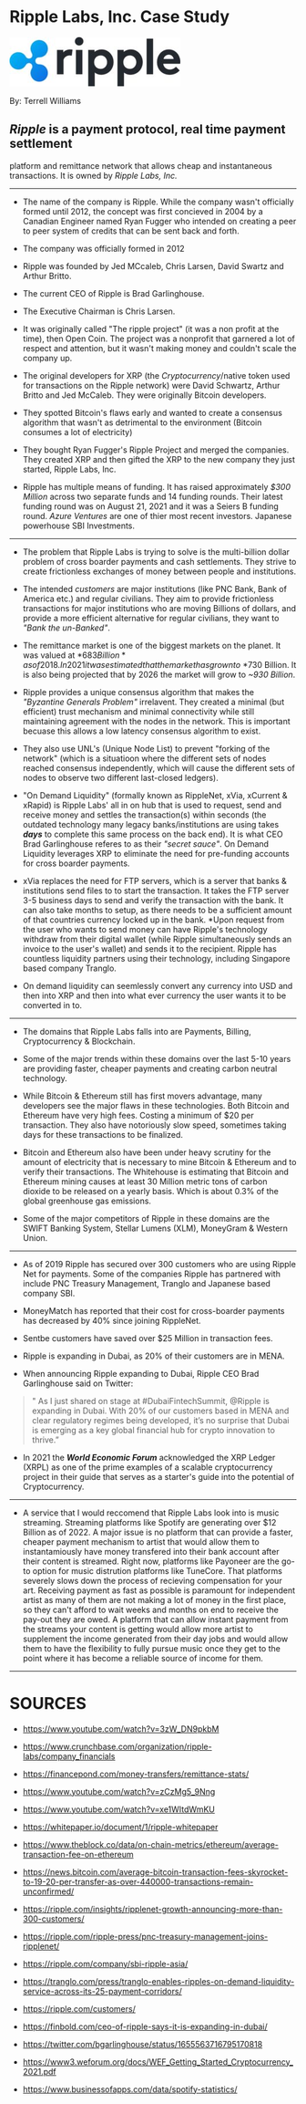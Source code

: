 # **Ripple Labs, Inc. Case Study**  
![ripple-logo-300x86.jpg](ripple-logo-300x86.jpg) 


By: Terrell Williams
## ***Ripple*** is a payment protocol, real time payment settlement
platform and remittance network that allows cheap and instantaneous transactions. 
It is owned by *Ripple Labs, Inc.*

---


*  The name of the company is Ripple. While the company wasn't 
officially formed until 2012, the concept was first concieved in 2004 by a 
Canadian Engineer named Ryan Fugger who intended on creating a peer to peer system 
of credits that can be sent back and forth. 

* The company was officially formed in 2012

* Ripple was founded by Jed MCcaleb, Chris Larsen, David Swartz and Arthur Britto.

* The current CEO of Ripple is Brad Garlinghouse.

* The Executive Chairman is Chris Larsen.

* It was originally called "The ripple project" (it was a non profit at the time), then Open Coin. The project was a nonprofit that garnered a lot of respect and attention, but it wasn't making money and couldn't scale the company up.

* The original developers for XRP (the *Cryptocurrency*/native token used for transactions on the Ripple network) were David Schwartz, Arthur Britto and Jed McCaleb. They were originally Bitcoin developers.

* They spotted Bitcoin's flaws early and wanted to create a consensus algorithm that wasn't as detrimental to the environment (Bitcoin consumes a lot of electricity)

* They bought Ryan Fugger's Ripple Project and merged the companies. They created XRP and then gifted the XRP to the new company they just started, Ripple Labs, Inc.

* Ripple has multiple means of funding. It has raised approximately *$300 Million* across two separate funds and 14 funding rounds. Their latest funding round was on August 21, 2021 and it was a Seiers B funding round. *Azure Ventures* are one of thier most recent investors. Japanese powerhouse SBI Investments. 

---

* The problem that Ripple Labs is trying to solve is the multi-billion dollar problem of cross boarder payments and 
cash settlements. They strive to create frictionless exchanges of money between people and institutions.
* The intended *customers* are major institutions (like PNC Bank, Bank of America etc.) and regular civilians. They aim to provide frictionless transactions for major institutions who are moving Billions of dollars, and provide a more efficient alternative for regular civilians, they want to *"Bank the un-Banked"*. 


* The remittance market is one of the biggest markets on the planet. It was valued at *$683 Billion* as of 2018. In 2021 it was estimated that the market has grown to ~*$730 Billion. It is also being projected that by 2026 the market will grow to *~930 Billion*.

* Ripple provides a unique consensus algorithm that makes the *"Byzantine Generals Problem"* irrelavent. They created a minimal (but efficient) trust mechanism and minimal connectivity while still maintaining agreement with the nodes in the network. This is important becuase this allows a low latency consensus algorithm to exist. 
* They also use UNL's (Unique Node List) to prevent "forking of the network" (which is a situatioon where the different sets of nodes reached consensus independently, which will cause the different sets of nodes to observe two different last-closed ledgers).
* "On Demand Liquidity" (formally known as RippleNet, xVia, xCurrent & xRapid) is Ripple Labs' all in on hub that is used to request, send and receive money and settles the transaction(s) within seconds (the outdated technology many legacy banks/institutions are using takes ***days*** to complete this same process on the back end). It is what CEO Brad Garlinghouse referes to as their *"secret sauce"*. On Demand Liquidity leverages XRP to eliminate the need for pre-funding accounts for cross boarder payments.
* xVia replaces the need for FTP servers, which is a server that banks & institutions send files to to start the transaction. It takes the FTP server 3-5 business days to send and verify the transaction with the bank. It can also take months to  setup, as there needs to be a sufficient amount of that countries currency locked up in the bank.
*Upon request from the user who wants to send money can have Ripple's technology withdraw from their digital wallet (while Ripple simultaneously sends an invoice to the user's wallet) and sends it to the recipient. Ripple has countless liquidity partners using their technology, including Singapore based company Tranglo.
* On demand liquidity can seemlessly convert any currency into USD and then into XRP and then into what ever currency the user wants it to be converted in to.
 
 ---

 * The domains that Ripple Labs falls into are Payments, Billing, Cryptocurrency & Blockchain. 

 * Some of the major trends within these domains over the last 5-10 years are providing faster, cheaper payments and creating carbon neutral technology.

*  While Bitcoin & Ethereum still has first movers advantage, many developers see the major flaws in these technologies. Both Bitcoin and Ethereum have very high fees. Costing a minimum of $20 per transaction. They also have notoriously slow speed, sometimes taking days for these transactions to be finalized. 

* Bitcoin and Ethereum also have been under heavy scrutiny for the amount of electricity that is necessary to mine Bitcoin & Ethereum and to verify their transactions. The Whitehouse is estimating that Bitcoin and Ethereum mining causes at least 30 Million metric tons of carbon dioxide to be released on a yearly basis. 
Which is about 0.3% of the global greenhouse gas emissions. 

* Some of the major competitors of Ripple in these domains are the SWIFT Banking System, Stellar Lumens (XLM), MoneyGram & Western Union.

---

* As of 2019 Ripple has secured over 300 customers who are using Ripple Net for payments. Some of the companies Ripple has partnered with include PNC Treasury Management, Tranglo and Japanese based company SBI. 

* MoneyMatch has reported that their cost for cross-boarder payments has decreased by 40% since joining RippleNet. 

* Sentbe customers have saved over $25 Million in transaction fees. 

* Ripple is expanding in Dubai, as 20% of their customers are in MENA. 
* When announcing Ripple expanding to Dubai, Ripple CEO Brad Garlinghouse said on Twitter:

>" As I just shared on stage at #DubaiFintechSummit, 
@Ripple is expanding in Dubai. With 20% of our customers based in MENA and clear regulatory regimes being developed, it’s no surprise that Dubai is emerging as a key global financial hub for crypto innovation to thrive.”



* In 2021 the ***World Economic Forum*** acknowledged the XRP Ledger (XRPL) as one of the prime examples of a scalable cryptocurrency project in their guide that serves as a starter's guide into the potential of Cryptocurrency. 

---

*   A service that I would reccomend that Ripple Labs look into is music streaming. 
Streaming platforms like Spotify are generating over $12 Billion as of 2022. A major issue is no platform that can provide a faster, cheaper payment mechanism to artist that would allow them to instantamiously have money transfered into their bank account after their content is streamed. Right now, platforms like Payoneer are the go-to option for music distrution platforms like TuneCore. That platforms severely slows down the process of recieving compensation for your art. Receiving payment as fast as possible is paramount for independent artist as many of them are not making a lot of money in the first place, so they can't afford to wait weeks and months on end to receive the pay-out they are owed. A platform that can allow instant payment from the streams your content is getting would allow more artist to supplement the income generated from their day jobs and would allow them to have the flexibility to 
fully pursue music once they get to the point where it has become a reliable source of income for them. 

---

# **SOURCES**

* https://www.youtube.com/watch?v=3zW_DN9pkbM 

* https://www.crunchbase.com/organization/ripple-labs/company_financials 

* https://financepond.com/money-transfers/remittance-stats/ 

* https://www.youtube.com/watch?v=zCzMg5_9Nng 

* https://www.youtube.com/watch?v=xe1WItdWmKU 

* https://whitepaper.io/document/1/ripple-whitepaper 

* https://www.theblock.co/data/on-chain-metrics/ethereum/average-transaction-fee-on-ethereum 

* https://news.bitcoin.com/average-bitcoin-transaction-fees-skyrocket-to-19-20-per-transfer-as-over-440000-transactions-remain-unconfirmed/

* https://ripple.com/insights/ripplenet-growth-announcing-more-than-300-customers/ 

* https://ripple.com/ripple-press/pnc-treasury-management-joins-ripplenet/ 

* https://ripple.com/company/sbi-ripple-asia/ 

* https://tranglo.com/press/tranglo-enables-ripples-on-demand-liquidity-service-across-its-25-payment-corridors/ 

* https://ripple.com/customers/ 

* https://finbold.com/ceo-of-ripple-says-it-is-expanding-in-dubai/

* https://twitter.com/bgarlinghouse/status/1655563716795170818

* https://www3.weforum.org/docs/WEF_Getting_Started_Cryptocurrency_2021.pdf

* https://www.businessofapps.com/data/spotify-statistics/ 



